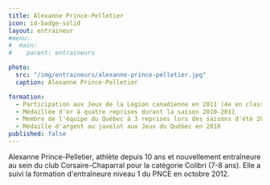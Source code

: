 ```yaml
---
title: Alexanne Prince-Pelletier
icon: id-badge-solid
layout: entraineur
#menu:
#  main:
#    parent: entraineurs

photo:
  src: "/img/entraineurs/alexanne-prince-pelletier.jpg"
  caption: Alexanne Prince-Pelletier

formation:
  - Participation aux Jeux de la Légion canadienne en 2011 (4e en classement au niveau cadet)
  - Médaillée d'or à quatre reprises durant la saison 2010-2011
  - Membre de l'équipe du Québec à 3 reprises lors des saisons d'été 2010 et 2011
  - Médaille d'argent au javelot aux Jeux du Québec en 2010
published: false
---
```


Alexanne Prince-Pelletier, athlète depuis 10 ans et nouvellement entraîneure au sein du club Corsaire-Chaparral pour la catégorie Colibri (7-8 ans). Elle a suivi la formation d'entraîneure niveau 1 du PNCE en octobre 2012.

